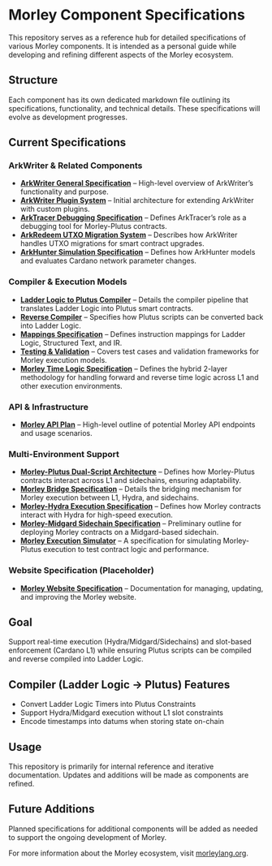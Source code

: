 # Morley Component Specifications

This repository serves as a reference hub for detailed specifications of various Morley components. It is intended as a personal guide while developing and refining different aspects of the Morley ecosystem.

## Structure
Each component has its own dedicated markdown file outlining its specifications, functionality, and technical details. These specifications will evolve as development progresses.

## Current Specifications

### **ArkWriter & Related Components**
- **[ArkWriter General Specification](https://github.com/Morley-Labs/Morley-Component-Specifications/blob/main/ArkWriter_general_spec.md)** – High-level overview of ArkWriter’s functionality and purpose.
- **[ArkWriter Plugin System](https://github.com/Morley-Labs/Morley-Component-Specifications/blob/main/ArkWriter_plugin_system_basic.md)** – Initial architecture for extending ArkWriter with custom plugins.
- **[ArkTracer Debugging Specification](https://github.com/Morley-Labs/Morley-Component-Specifications/blob/main/ArkTracer_spec.md)** – Defines ArkTracer’s role as a debugging tool for Morley-Plutus contracts.
- **[ArkRedeem UTXO Migration System](https://github.com/Morley-Labs/Morley-Component-Specifications/blob/main/ArkRedeem.md)** – Describes how ArkWriter handles UTXO migrations for smart contract upgrades.
- **[ArkHunter Simulation Specification](https://github.com/Morley-Labs/Morley-Component-Specifications/blob/main/ArkHunter_spec)** – Defines how ArkHunter models and evaluates Cardano network parameter changes.

### **Compiler & Execution Models**
- **[Ladder Logic to Plutus Compiler](https://github.com/Morley-Labs/Morley-Component-Specifications/blob/main/ladder_logic_to_Plutus_compiler_spec.md)** – Details the compiler pipeline that translates Ladder Logic into Plutus smart contracts.
- **[Reverse Compiler](https://github.com/Morley-Labs/Morley-Component-Specifications/blob/main/reverse_compiler_spec.md)** – Specifies how Plutus scripts can be converted back into Ladder Logic.
- **[Mappings Specification](https://github.com/Morley-Labs/Morley-Component-Specifications/blob/main/mappings_spec.md)** – Defines instruction mappings for Ladder Logic, Structured Text, and IR.
- **[Testing & Validation](https://github.com/Morley-Labs/Morley-Component-Specifications/blob/main/testing_validation_spec.md)** – Covers test cases and validation frameworks for Morley execution models.
- **[Morley Time Logic Specification](https://github.com/Morley-Labs/Morley-Component-Specifications/blob/main/hybrid_time_logic_spec.md)** – Defines the hybrid 2-layer methodology for handling forward and reverse time logic across L1 and other execution environments.

### **API & Infrastructure**
- **[Morley API Plan](https://github.com/Morley-Labs/Morley-Component-Specifications/blob/main/API_plan.md)** – High-level outline of potential Morley API endpoints and usage scenarios.

### **Multi-Environment Support**
- **[Morley-Plutus Dual-Script Architecture](https://github.com/Morley-Labs/Morley-Component-Specifications/blob/main/Morley-Plutus_Dual-Script_Architecture_spec.md)** – Defines how Morley-Plutus contracts interact across L1 and sidechains, ensuring adaptability.
- **[Morley Bridge Specification](https://github.com/Morley-Labs/Morley-Component-Specifications/blob/main/Morley_Bridge_spec.md)** – Details the bridging mechanism for Morley execution between L1, Hydra, and sidechains.
- **[Morley-Hydra Execution Specification](https://github.com/Morley-Labs/Morley-Component-Specifications/blob/main/Morley-Hydra_spec.md)** – Defines how Morley contracts interact with Hydra for high-speed execution.
- **[Morley-Midgard Sidechain Specification](https://github.com/Morley-Labs/Morley-Component-Specifications/blob/main/Morley_Midgard_prelim_spec.md)** – Preliminary outline for deploying Morley contracts on a Midgard-based sidechain.
- **[Morley Execution Simulator](https://github.com/Morley-Labs/Morley-Component-Specifications/blob/main/Morley_Execution_Sim_spec.md)** – A specification for simulating Morley-Plutus execution to test contract logic and performance.

### **Website Specification (Placeholder)**
- **[Morley Website Specification](https://github.com/Morley-Labs/Morley-Component-Specifications/blob/main/Morley_Website_spec.md)** – Documentation for managing, updating, and improving the Morley website.

## Goal
Support real-time execution (Hydra/Midgard/Sidechains) and slot-based enforcement (Cardano L1) while ensuring Plutus scripts can be compiled and reverse compiled into Ladder Logic.

## Compiler (Ladder Logic → Plutus) Features
- Convert Ladder Logic Timers into Plutus Constraints
- Support Hydra/Midgard execution without L1 slot constraints
- Encode timestamps into datums when storing state on-chain

## Usage
This repository is primarily for internal reference and iterative documentation. Updates and additions will be made as components are refined.

## Future Additions
Planned specifications for additional components will be added as needed to support the ongoing development of Morley.

For more information about the Morley ecosystem, visit [morleylang.org](https://morleylang.org/).

